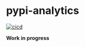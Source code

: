 # pypi-analytics
[![cicd](https://github.com/lostmygithubaccount/pypi-analytics/workflows/cicd/badge.svg)](https://github.com/lostmygithubaccount/pypi-analytics/actions/workflows/cicd.yaml)


**Work in progress**
